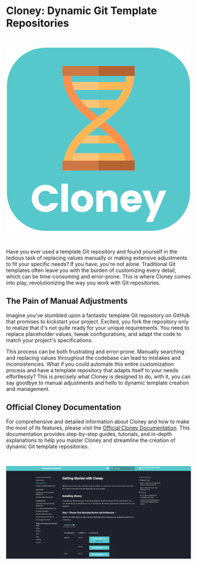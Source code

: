 # Cloney: Dynamic Git Template Repositories

<br>
<p align="center">
  <img src="images/cloney-logo-rounded.png">
</p>
<br>

Have you ever used a template Git repository and found yourself in the tedious task of replacing values manually or making extensive adjustments to fit your specific needs? If you have, you're not alone. Traditional Git templates often leave you with the burden of customizing every detail, which can be time-consuming and error-prone. This is where Cloney comes into play, revolutionizing the way you work with Git repositories.

## The Pain of Manual Adjustments

Imagine you've stumbled upon a fantastic template Git repository on GitHub that promises to kickstart your project. Excited, you fork the repository only to realize that it's not quite ready for your unique requirements. You need to replace placeholder values, tweak configurations, and adapt the code to match your project's specifications.

This process can be both frustrating and error-prone. Manually searching and replacing values throughout the codebase can lead to mistakes and inconsistencies. What if you could automate this entire customization process and have a template repository that adapts itself to your needs effortlessly? This is precisely what Cloney is designed to do, with it, you can say goodbye to manual adjustments and hello to dynamic template creation and management.

## Official Cloney Documentation

For comprehensive and detailed information about Cloney and how to make the most of its features, please visit the [Official Cloney Documentation](https://arthursudbrackibarra.github.io/cloney-documentation/). This documentation provides step-by-step guides, tutorials, and in-depth explanations to help you master Cloney and streamline the creation of dynamic Git template repositories.

<br>
<p align="center">
  <img src="images/cloney-documentation.png">
</p>
